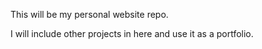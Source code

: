 This will be my personal website repo.

I will include other projects in here and use it as a portfolio.
